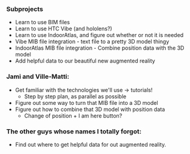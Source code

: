 ### Subprojects

* Learn to use BIM files
* Learn to use HTC Vibe (and hololens?)
* Learn to use IndoorAtlas, and figure out whether or not it is needed
* Vibe MIB file integration - text file to a pretty 3D model thingy
* IndoorAtlas MIB file integration - Combine position data with the 3D model
* Add helpful data to our beautiful new augmented reality

### Jami and Ville-Matti:

* Get familiar with the technologies we'll use -> tutorials!
	* Step by step plan, as parallel as possible
* Figure out some way to turn that MIB file into a 3D model
* Figure out how to combine that 3D model with position data
	* Change of position + I am here button?

### The other guys whose names I totally forgot:

* Find out where to get helpful data for out augmented reality.
